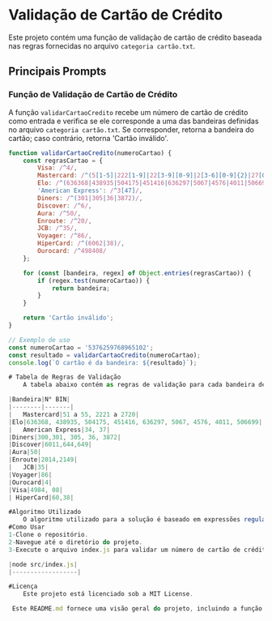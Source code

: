 
# Validação de Cartão de Crédito

Este projeto contém uma função de validação de cartão de crédito baseada nas regras fornecidas no arquivo `categoria cartão.txt`.

## Principais Prompts

### Função de Validação de Cartão de Crédito

A função `validarCartaoCredito` recebe um número de cartão de crédito como entrada e verifica se ele corresponde a uma das bandeiras definidas no arquivo `categoria cartão.txt`. Se corresponder, retorna a bandeira do cartão; caso contrário, retorna 'Cartão inválido'.

```javascript
function validarCartaoCredito(numeroCartao) {
    const regrasCartao = {
        Visa: /^4/,
        Mastercard: /^(5[1-5]|222[1-9]|22[3-9][0-9]|2[3-6][0-9]{2}|27[01][0-9]|2720)/,
        Elo: /^(636368|438935|504175|451416|636297|5067|4576|4011|506699)/,
        'American Express': /^3[47]/,
        Diners: /^(301|305|36|3872)/,
        Discover: /^6/,
        Aura: /^50/,
        Enroute: /^20/,
        JCB: /^35/,
        Voyager: /^86/,
        HiperCard: /^(6062|38)/,
        Ourocard: /^498408/
    };

    for (const [bandeira, regex] of Object.entries(regrasCartao)) {
        if (regex.test(numeroCartao)) {
            return bandeira;
        }
    }

    return 'Cartão inválido';
}

// Exemplo de uso
const numeroCartao = '5376259768965102';
const resultado = validarCartaoCredito(numeroCartao);
console.log(`O cartão é da bandeira: ${resultado}`);

# Tabela de Regras de Validação
    A tabela abaixo contém as regras de validação para cada bandeira de cartão de crédito conforme especificado no arquivo categoria cartão.txt

|Bandeira|N° BIN|
|--------|-------|
|	Mastercard|51 a 55, 2221 a 2720|
|Elo|636368, 438935, 504175, 451416, 636297, 5067, 4576, 4011, 506699|
|	American Express|34, 37|
|Diners|300,301, 305, 36, 3872|
|Discover|6011,644,649|
|Aura|50|
|Enroute|2014,2149|
|	JCB|35|
|Voyager|86|
|Ourocard|4|
|Visa|4984, 08|
| HiperCard|60,38|

#Algoritmo Utilizado
    O algoritmo utilizado para a solução é baseado em expressões regulares (regex). Cada bandeira de cartão de crédito possui um padrão específico de números iniciais, e as expressões regulares são usadas para verificar se o número do cartão de crédito fornecido corresponde a um desses padrões. A função validarCartaoCredito itera sobre as regras definidas e utiliza o método test das expressões regulares para identificar a bandeira do cartão.
#Como Usar
1-Clone o repositório.
2-Navegue até o diretório do projeto.
3-Execute o arquivo index.js para validar um número de cartão de crédito.

|node src/index.js|
|------------------|

#Licença
    Este projeto está licenciado sob a MIT License.

 Este README.md fornece uma visão geral do projeto, incluindo a função de validação de cartão de crédito, a tabela de regras de validação, uma explicação sobre o algoritmo utilizado, instruções sobre como usar o projeto e uma nota no rodapé indicando que o projeto foi criado por IA com supervisão humana.